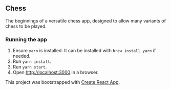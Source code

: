 ## Chess

The beginnings of a versatile chess app, designed to allow many variants of chess to be played.

### Running the app

1. Ensure `yarn` is installed. It can be installed with `brew install yarn` if needed.
2. Run `yarn install`.
3. Run `yarn start`.
4. Open [http://localhost:3000](http://localhost:3000) in a browser.

This project was bootstrapped with [Create React App](https://github.com/facebook/create-react-app).
